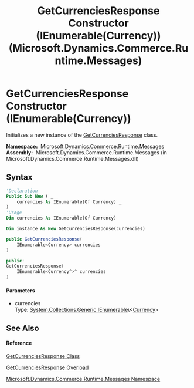 ﻿---
title: GetCurrenciesResponse Constructor (IEnumerable(Currency)) (Microsoft.Dynamics.Commerce.Runtime.Messages)
TOCTitle: GetCurrenciesResponse Constructor (IEnumerable(Currency))
ms:assetid: M:Microsoft.Dynamics.Commerce.Runtime.Messages.GetCurrenciesResponse.#ctor(System.Collections.Generic.IEnumerable{Microsoft.Dynamics.Commerce.Runtime.DataModel.Currency})
ms:mtpsurl: https://technet.microsoft.com/en-us/library/microsoft.dynamics.commerce.runtime.messages.getcurrenciesresponse.getcurrenciesresponse(v=AX.60)
ms:contentKeyID: 62210006
ms.date: 05/18/2015
mtps_version: v=AX.60
dev_langs:
- vb
- csharp
- c++
---

# GetCurrenciesResponse Constructor (IEnumerable(Currency))

Initializes a new instance of the [GetCurrenciesResponse](getcurrenciesresponse-class-microsoft-dynamics-commerce-runtime-messages.md) class.

**Namespace:**  [Microsoft.Dynamics.Commerce.Runtime.Messages](microsoft-dynamics-commerce-runtime-messages-namespace.md)  
**Assembly:**  Microsoft.Dynamics.Commerce.Runtime.Messages (in Microsoft.Dynamics.Commerce.Runtime.Messages.dll)

## Syntax

``` vb
'Declaration
Public Sub New ( _
    currencies As IEnumerable(Of Currency) _
)
'Usage
Dim currencies As IEnumerable(Of Currency)

Dim instance As New GetCurrenciesResponse(currencies)
```

``` csharp
public GetCurrenciesResponse(
    IEnumerable<Currency> currencies
)
```

``` c++
public:
GetCurrenciesResponse(
    IEnumerable<Currency^>^ currencies
)
```

#### Parameters

  - currencies  
    Type: [System.Collections.Generic.IEnumerable](https://technet.microsoft.com/en-us/library/9eekhta0\(v=ax.60\))\<[Currency](currency-class-microsoft-dynamics-commerce-runtime-datamodel.md)\>  

## See Also

#### Reference

[GetCurrenciesResponse Class](getcurrenciesresponse-class-microsoft-dynamics-commerce-runtime-messages.md)

[GetCurrenciesResponse Overload](getcurrenciesresponse-constructor-microsoft-dynamics-commerce-runtime-messages.md)

[Microsoft.Dynamics.Commerce.Runtime.Messages Namespace](microsoft-dynamics-commerce-runtime-messages-namespace.md)

